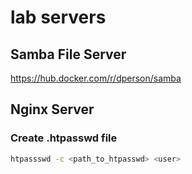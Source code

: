 # lab servers
## Samba File Server
https://hub.docker.com/r/dperson/samba

## Nginx Server
### Create .htpasswd file
```sh
htpassswd -c <path_to_htpasswd> <user>
```
